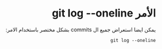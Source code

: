 ﻿<div dir = rtl >

# الأمر git log --oneline

يمكن ايضا استعراض جميع ال commits بشكل مختصر باستخدام الامر:


`git log --oneline`
 </dir>
